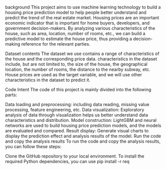 background
This project aims to use machine learning technology to build a housing price prediction model to help people better understand and predict the trend of the real estate market. 
Housing prices are an important economic indicator that is important for home buyers, developers, and government decision-makers. By analyzing various characteristics of the house, such as area, location, number of rooms, etc., we can build a predictive model to estimate the house price, thus providing a decision-making reference for the relevant parties.

Dataset contents
The dataset we use contains a range of characteristics of the house and the corresponding price data. 
characteristics in the dataset include, but are not limited to, the size of the house, the geographical location, the number of rooms,
the distance to the nearby subway, etc. House prices are used as the target variable, and we will use other characteristics in the dataset to predict it.

Code Intent
The code of this project is mainly divided into the following parts:

Data loading and preprocessing: including data reading, missing value processing, feature engineering, etc.
Data visualization: Exploratory analysis of data through visualization helps us better understand data characteristics and distribution.
Model construction: LightGBM and neural networks are used to build housing price prediction models, and the models are evaluated and compared.
Result display: Generate visual charts to display the prediction effect and analysis results of the model.
Run the code and copy the analysis results
To run the code and copy the analysis results, you can follow these steps:

Clone the GitHub repository to your local environment.
To install the required Python dependencies, you can use pip install -r req